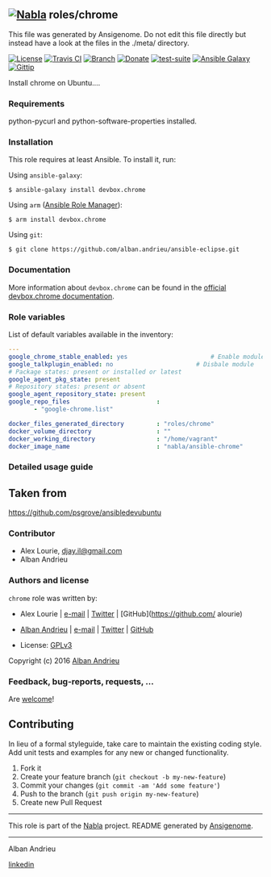 ## [![Nabla](https://debops.org/images/debops-small.png)](https://github.com/AlbanAndrieu) roles/chrome

This file was generated by Ansigenome. Do not edit this file directly but instead have a look at the files in the ./meta/ directory. 

[![License](http://img.shields.io/:license-apache-blue.svg?style=flat-square)](http://www.apache.org/licenses/LICENSE-2.0.html)
[![Travis CI](https://img.shields.io/travis/AlbanAndrieu/ansible-roles/chrome.svg?style=flat)](https://travis-ci.org/AlbanAndrieu/ansible-roles/chrome)
[![Branch](http://img.shields.io/github/tag/AlbanAndrieu/ansible-roles/chrome.svg?style=flat-square)](https://github.com/AlbanAndrieu/ansible-roles/chrome/tree/master)
[![Donate](https://img.shields.io/gratipay/AlbanAndrieu.svg?style=flat)](https://www.gratipay.com/~AlbanAndrieu)
[![test-suite](https://img.shields.io/badge/test--suite-ansible--chrome-blue.svg?style=flat)](https://github.com/AlbanAndrieu/test-suite/tree/master/ansible-chrome/)
[![Ansible Galaxy](https://img.shields.io/badge/galaxy-devbox.chrome-660198.svg?style=flat)](https://galaxy.ansible.com/detail#/role/1036)
[![Gittip](http://img.shields.io/gittip/alban.andrieu.svg)](https://www.gittip.com/alban.andrieu/)

Install chrome on Ubuntu....

### Requirements

python-pycurl and python-software-properties installed.


### Installation

This role requires at least Ansible. To install it, run:

Using `ansible-galaxy`:
```shell
$ ansible-galaxy install devbox.chrome
```

Using `arm` ([Ansible Role Manager](https://github.com/mirskytech/ansible-role-manager/)):
```shell
$ arm install devbox.chrome
```

Using `git`:
```shell
$ git clone https://github.com/alban.andrieu/ansible-eclipse.git
```

### Documentation

More information about `devbox.chrome` can be found in the
[official devbox.chrome documentation](https://docs.debops.org/en/latest/ansible/roles/ansible-chrome/docs/).

### Role variables

List of default variables available in the inventory:

```YAML
---
google_chrome_stable_enabled: yes                       # Enable module
google_talkplugin_enabled: no                       # Disbale module
# Package states: present or installed or latest
google_agent_pkg_state: present
# Repository states: present or absent
google_agent_repository_state: present
google_repo_files                        :
       - "google-chrome.list"

docker_files_generated_directory         : "roles/chrome"
docker_volume_directory                  : ""
docker_working_directory                 : "/home/vagrant"
docker_image_name                        : "nabla/ansible-chrome"
```


### Detailed usage guide

Taken from
------------------

https://github.com/psgrove/ansibledevubuntu


### Contributor

- Alex Lourie, djay.il@gmail.com
- Alban Andrieu
### Authors and license

`chrome` role was written by:

- Alex Lourie | [e-mail](mailto:djay.il@gmail.com) | [Twitter](https://twitter.com/alourie) | [GitHub](https://github.com/ alourie)
- [Alban Andrieu](fr.linkedin.com/in/nabla/) | [e-mail](mailto:alban.andrieu@free.com) | [Twitter](https://twitter.com/AlbanAndrieu) | [GitHub](https://github.com/AlbanAndrieu)

- License: [GPLv3](https://tldrlegal.com/license/gnu-general-public-license-v3-%28gpl-3%29)

Copyright (c) 2016 [Alban Andrieu](https://alban-andrieu.com/)

### Feedback, bug-reports, requests, ...

Are [welcome](https://github.com/AlbanAndrieu/ansible-roles/chrome/issues)!

## Contributing
In lieu of a formal styleguide, take care to maintain the existing coding style. Add unit tests and examples for any new or changed functionality.

1. Fork it
2. Create your feature branch (`git checkout -b my-new-feature`)
3. Commit your changes (`git commit -am 'Add some feature'`)
4. Push to the branch (`git push origin my-new-feature`)
5. Create new Pull Request

***

This role is part of the [Nabla](https://github.com/AlbanAndrieu) project.
README generated by [Ansigenome](https://github.com/nickjj/ansigenome/).

***

Alban Andrieu

[linkedin](fr.linkedin.com/in/nabla/)
